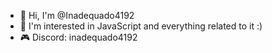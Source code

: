 - 👋 Hi, I'm @Inadequado4192
- 👀 I'm interested in JavaScript and everything related to it :)
- 🎮 Discord: inadequado4192

<!---
Inadequado4192 / Inadequado4192 is a "special" repository because its `README.md` (this file) appears in your GitHub profile.
You can click the View link to see your changes.
--->
